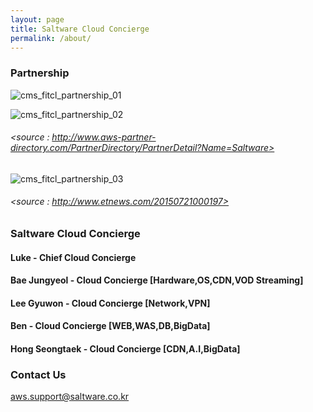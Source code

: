 ```yaml
---
layout: page
title: Saltware Cloud Concierge
permalink: /about/
---
```


### Partnership
![cms_fitcl_partnership_01](https://user-images.githubusercontent.com/30482872/29053412-f0a528ca-7c2a-11e7-93d1-94664b2058fb.gif)


![cms_fitcl_partnership_02](https://user-images.githubusercontent.com/30482872/29053426-faf3546e-7c2a-11e7-8439-834168896ca1.gif)
###### <source : http://www.aws-partner-directory.com/PartnerDirectory/PartnerDetail?Name=Saltware>


![cms_fitcl_partnership_03](https://user-images.githubusercontent.com/30482872/29053430-00e02654-7c2b-11e7-8e37-a1aa3bda5ff2.gif)
###### <source : http://www.etnews.com/20150721000197>



### Saltware Cloud Concierge
#### Luke - Chief Cloud Concierge
#### Bae Jungyeol - Cloud Concierge [Hardware,OS,CDN,VOD Streaming]
#### Lee Gyuwon - Cloud Concierge [Network,VPN]
#### Ben - Cloud Concierge [WEB,WAS,DB,BigData]
#### Hong Seongtaek - Cloud Concierge [CDN,A.I,BigData]


### Contact Us

[aws.support@saltware.co.kr](mailto:aws.support@saltware.co.kr)
